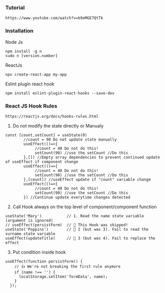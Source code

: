 ### Tutorial
```
https://www.youtube.com/watch?v=b9eMGE7QtTk
```
### Installation
Node Js
```
npm install -g n
sudo n [version.number]
```
ReactJs
```
npx create-react-app my-app
```
Eslint plugin react hook
```
npm install eslint-plugin-react-hooks --save-dev
```
### React JS Hook Rules 
```
https://reactjs.org/docs/hooks-rules.html
```
1. Do not modify the state directly or Manualy
```
const [count,setCount] = useState(0)
        //count = 90 Do not update state manually
        useEffect(()=>{
             //count = 40 Do not do this!
             setCount(90) //use the setCount //Do this
        },[]) //Empty array dependencies to prevent continued update of useEffect if component change
        useEffect(()=>{
             //count = 40 Do not do this!
             setCount(90) //use the setCount //Do this
        },[count]) //useEffect update if "count" variable change
        useEffect(()=>{
             //count = 40 Do not do this!
             setCount(90) //use the setCount //Do this
        }) //Continue update everytime changes detected
```
2. Call Hook always on the top level of component/component function
```
useState('Mary')           // 1. Read the name state variable (argument is ignored)
// useEffect(persistForm)  // 🔴 This Hook was skipped!
useState('Poppins')        // 🔴 2 (but was 3). Fail to read the surname state variable
useEffect(updateTitle)     // 🔴 3 (but was 4). Fail to replace the effect
```
3. Put condition inside hook
```
useEffect(function persistForm() {
    // 👍 We're not breaking the first rule anymore
    if (name !== '') {
      localStorage.setItem('formData', name);
    }
  });
```
